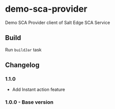 # demo-sca-provider
Demo SCA Provider client of Salt Edge SCA Service
  
## Build
Run `buildJar` task
  
## Changelog
### 1.1.0
 - Add Instant action feature

### 1.0.0 - Base version
